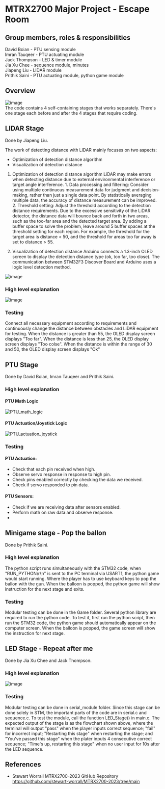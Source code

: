 # MTRX2700 Major Project - Escape Room
## Group members, roles & responsibilities
David Boian - PTU sensing module    
Imran Tauqeer - PTU actuating module    
Jack Thompson - LED & timer module      
Jia Xu Chee - sequence module, minutes     
Jiapeng Liu - LIDAR module    
Prithik Saini - PTU actuating module, python game module   

## Overview
![image](https://github.com/jtho4403/Escape-Room/blob/main/image/flowchart.drawio.png)   
The code contains 4 self-containing stages that works separately. There's one stage each before and after the 4 stages that require coding.

## LIDAR Stage
Done by Jiapeng Liu. 

The work of detecting distance with LIDAR mainly focuses on two aspects:
- Optimization of detection distance algorithm
- Visualization of detection distance

1. Optimization of detection distance algorithm
LiDAR may make errors when detecting distance due to external environmental interference or target angle interference. 1. Data processing and filtering: Consider using multiple continuous measurement data for judgment and decision-making, rather than just a single data point. By statistically averaging multiple data, the accuracy of distance measurement can be improved. 2. Threshold setting: Adjust the threshold according to the detection distance requirements. Due to the excessive sensitivity of the LiDAR detector, the distance data will bounce back and forth in two areas, such as the too-far area and the detected target area. By adding a buffer space to solve the problem, leave around 5 buffer spaces at the threshold setting for each region. For example, the threshold for the target area is distance < 50, and the threshold for areas too far away is set to distance > 55.

2. Visualization of detection distance
Arduino connects a 1.3-inch OLED screen to display the detection distance type (ok, too far, too close). The communication between STM32F3 Discover Board and Arduino uses a logic level detection method.

![image](https://github.com/jtho4403/Escape-Room/blob/main/image/LIDAR%20Circuit%20connection%20diagram.png) 
### High level explanation
![image](https://github.com/jtho4403/Escape-Room/blob/main/image/Logic%20diagram%20of%20laser%20detection%20LIDAR.png)  
### Testing
Connect all necessary equipment according to requirements and continuously change the distance between obstacles and LiDAR equipment for testing. When the distance is greater than 55, the OLED display screen displays "Too far". When the distance is less than 25, the OLED display screen displays "Too colse". When the distance is within the range of 30 and 50, the OLED display screen displays "Ok"

## PTU Stage
Done by David Boian, Imran Tauqeer and Prithik Saini.    
### High level explanation
#### PTU Math Logic
![PTU_math_logic](https://github.com/jtho4403/Escape-Room/assets/126032358/1ad7d6cf-a006-494d-bb6a-20d42d42f3c0)

#### PTU Actuation/Joystick Logic
![PTU_actuation_joystick](https://github.com/jtho4403/Escape-Room/assets/126032358/5d3aab53-091f-49cc-80fe-06a1df7ab796)

### Testing
#### PTU Actuation:
-	Check that each pin received when high.
-	Observe servo response in response to high pin.
-	Check pins enabled correctly by checking the data we received. 
-	Check if servo responded to pin data.

#### PTU Sensors:
-	Check if we are receiving data after sensors enabled.
-	Perform math on raw data and observe response.
-	


## Minigame stage - Pop the ballon
Done by Prithik Saini.    
### High level explanation
The python script runs simultaneously with the STM32 code, when "RUN_PYTHON\r\n" is sent to the PC terminal via USART1, the python game would start running. Where the player has to use keyboard keys to pop the ballon with the gun. When the balloon is popped, the python game will show instruction for the next stage and exits.

### Testing
Modular testing can be done in the Game folder. Several python library are required to run the python code. To test it, first run the python script, then run the STM32 code, the python game should automatically appear on the computer screen. When the balloon is popped, the game screen will show the instruction for next stage.

## LED Stage - Repeat after me
Done by Jia Xu Chee and Jack Thompson.    
### High level explanation
![image](https://github.com/jtho4403/Escape-Room/blob/main/image/Stage2.drawio.png)   
### Testing
Modular testing can be done in serial_module folder. Since this stage can be done solely in STM, the important parts of the code are in serial.c and sequence.c. To test the module, call the function LED_Stage() in main.c. The expected output of the stage is as the flowchart shown above, where the terminal will output "pass" when the player inputs correct sequence; "fail" for incorrect input; "Restarting this stage" when restarting the stage; and "You've passed this stage" when the plater inputs 4 consecutive correct sequence; "Time's up, restarting this stage" when no user input for 10s after the LED sequence.


## References
- Stewart Worrall MTRX2700-2023 GitHub Repository
  https://github.com/stewart-worrall/MTRX2700-2023/tree/main
